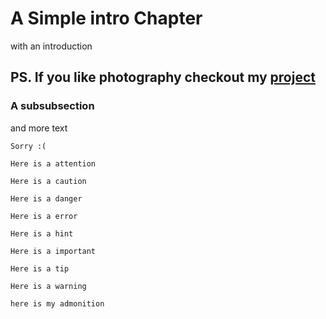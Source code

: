 # A Simple intro Chapter 


with an introduction


## PS. If you like photography checkout my [project](https://www.eikonproject.org/)

### A subsubsection

and more text

```{work} This is a work in progress!
Sorry :(
```

```{attention}
Here is a attention
```

```{caution}
Here is a caution
```

```{danger}
Here is a danger
```

```{error}
Here is a error
```

```{hint}
Here is a hint
```

```{important}
Here is a important
```

```{tip}
Here is a tip
```

```{warning}
Here is a warning
```

```{admonition} Ciao
here is my admonition
```
